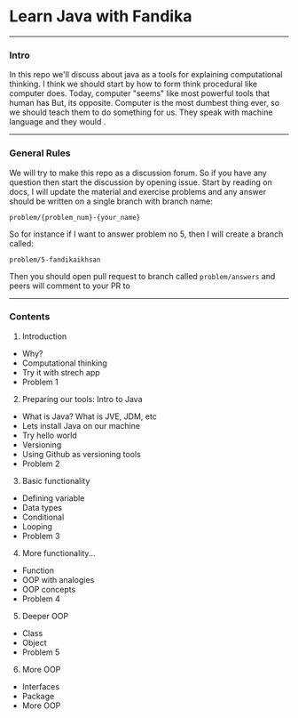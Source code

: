 # Learn Java with Fandika

---
### Intro

In this repo we'll discuss about java as a tools for explaining computational thinking. I think we should start by how to form think procedural like computer does. Today, computer "seems" like most powerful tools that human has But, its opposite. Computer is the most dumbest thing ever, so we should teach them to do something for us. They speak with machine language and they would . 

---
### General Rules

We will try to make this repo as a discussion forum. So if you have any question then start the discussion by opening issue. Start by reading on docs, I will update the material and exercise problems and any answer should be written on a single branch with branch name:

```problem/{problem_num}-{your_name}```

So for instance if I want to answer problem no 5, then I will create a branch called:

```problem/5-fandikaikhsan```

Then you should open pull request to branch called ```problem/answers``` and peers will comment to your PR to 

---
### Contents

1. Introduction
- Why?
- Computational thinking
- Try it with strech app
- Problem 1

2. Preparing our tools: Intro to Java
- What is Java? What is JVE, JDM, etc
- Lets install Java on our machine
- Try hello world
- Versioning
- Using Github as versioning tools
- Problem 2

3. Basic functionality
- Defining variable
- Data types
- Conditional
- Looping
- Problem 3

4. More functionality...
- Function
- OOP with analogies
- OOP concepts
- Problem 4

5. Deeper OOP
- Class
- Object
- Problem 5

6. More OOP
- Interfaces
- Package
- More OOP
